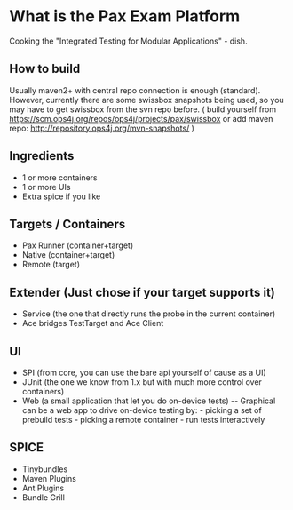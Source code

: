 What is the Pax Exam Platform
================================
Cooking the "Integrated Testing for Modular Applications" - dish.

How to build
----------------
Usually maven2+ with central repo connection is enough (standard).
However, currently there are some swissbox snapshots being used, so you may have to get swissbox from the svn repo before.
( build yourself from https://scm.ops4j.org/repos/ops4j/projects/pax/swissbox or add maven repo: http://repository.ops4j.org/mvn-snapshots/ )

Ingredients
----------------
 * 1 or more containers
 * 1 or more UIs
 * Extra spice if you like

Targets / Containers
----------------
  * Pax Runner (container+target)
  * Native (container+target)
  * Remote (target)

Extender (Just chose if your target supports it)
----------------
  * Service (the one that directly runs the probe in the current container)
  * Ace bridges TestTarget and Ace Client

UI
----------------
  * SPI (from core, you can use the bare api yourself of cause as a UI)
  * JUnit (the one we know from 1.x but with much more control over containers)
  * Web (a small application that let you do on-device tests)
     -- Graphical can be a web app to drive on-device testing by:
        - picking a set of prebuild tests
        - picking a remote container
        - run tests interactively

SPICE
----------------
  * Tinybundles
  * Maven Plugins
  * Ant Plugins
  * Bundle Grill